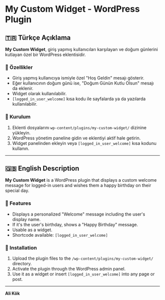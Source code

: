# My Custom Widget - WordPress Plugin

## 🇹🇷 Türkçe Açıklama

**My Custom Widget**, giriş yapmış kullanıcıları karşılayan ve doğum günlerini kutlayan özel bir WordPress eklentisidir.

### 🎉 Özellikler

- Giriş yapmış kullanıcıya ismiyle özel "Hoş Geldin" mesajı gösterir.
- Eğer kullanıcının doğum günü ise, "Doğum Günün Kutlu Olsun" mesajı da eklenir.
- Widget olarak kullanılabilir.
- `[logged_in_user_welcome]` kısa kodu ile sayfalarda ya da yazılarda kullanılabilir.

### 🔧 Kurulum

1. Eklenti dosyalarını `wp-content/plugins/my-custom-widget/` dizinine yükleyin.
2. WordPress yönetim paneline gidin ve eklentiyi aktif hale getirin.
3. Widget panelinden ekleyin veya `[logged_in_user_welcome]` kısa kodunu kullanın.

---

## 🇬🇧 English Description

**My Custom Widget** is a WordPress plugin that displays a custom welcome message for logged-in users and wishes them a happy birthday on their special day.

### 🎉 Features

- Displays a personalized "Welcome" message including the user's display name.
- If it's the user's birthday, shows a "Happy Birthday" message.
- Usable as a widget.
- Shortcode available: `[logged_in_user_welcome]`

### 🔧 Installation

1. Upload the plugin files to the `/wp-content/plugins/my-custom-widget/` directory.
2. Activate the plugin through the WordPress admin panel.
3. Use it as a widget or insert `[logged_in_user_welcome]` into any page or post.

---

**Ali Kök**  